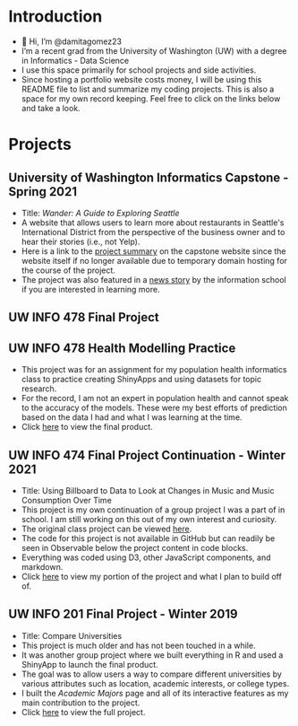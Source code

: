 # Introduction

- 👋 Hi, I’m @damitagomez23
- I’m a recent grad from the University of Washington (UW) with a degree in Informatics - Data Science
- I use this space primarily for school projects and side activities.
- Since hosting a portfolio website costs money, I will be using this README file to list and summarize my coding projects. This is also a space for my own record keeping. Feel free to click on the links below and take a look.

# Projects

## University of Washington Informatics Capstone - Spring 2021
- Title: *Wander: A Guide to Exploring Seattle*
- A website that allows users to learn more about restaurants in Seattle's International District from the perspective of the business owner and to hear their stories (i.e., not Yelp).
- Here is a link to the [project summary](https://ischool.uw.edu/capstone/projects/2021/wander-guide-exploring-seattle) on the capstone website since the website itself if no longer available due to temporary domain hosting for the course of the project.
- The project was also featured in a [news story](https://ischool.uw.edu/news/2021/05/informatics-team-serves-chinatown-restaurants-stories) by the information school if you are interested in learning more.

## UW INFO 478 Final Project

## UW INFO 478 Health Modelling Practice
- This project was for an assignment for my population health informatics class to practice creating ShinyApps and using datasets for topic research.
- For the record, I am not an expert in population health and cannot speak to the accuracy of the models. These were my best efforts of prediction based on the data I had and what I was learning at the time.
- Click [here](https://dgomez23.shinyapps.io/assignment-3-damitagomez23/) to view the final product.

## UW INFO 474 Final Project Continuation - Winter 2021
- Title: Using Billboard to Data to Look at Changes in Music and Music Consumption Over Time
- This project is my own continuation of a group project I was a part of in school. I am still working on this out of my own interest and curiosity.
- The original class project can be viewed [here](https://observablehq.com/@uw-info474/group5-investigating-music-changes-over-time).
- The code for this project is not available in GitHub but can readily be seen in Observable below the project content in code blocks.
- Everything was coded using D3, other JavaScript components, and markdown.
- Click [here](https://observablehq.com/@damitagomez/music-trends) to view my portion of the project and what I plan to build off of.

## UW INFO 201 Final Project - Winter 2019
- Title: Compare Universities
- This project is much older and has not been touched in a while.
- It was another group project where we built everything in R and used a ShinyApp to launch the final product.
- The goal was to allow users a way to compare different universities by various attributes such as location, academic interests, or college types.
- I built the *Academic Majors* page and all of its interactive features as my main contribution to the project.
- Click [here](https://mwood22.shinyapps.io/Info_201_Final_Project/) to view the full project.

<!---
damitagomez23/damitagomez23 is a ✨ special ✨ repository because its `README.md` (this file) appears on your GitHub profile.
You can click the Preview link to take a look at your changes.
--->
